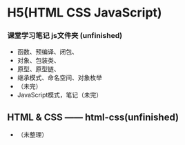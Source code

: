 # H5(HTML CSS JavaScript)
### 课堂学习笔记 js文件夹 (unfinished)
- 函数、预编译、闭包、
- 对象、包装类、
- 原型、原型链、
- 继承模式、命名空间、对象枚举
- （未完）
- JavaScript模式，笔记（未完）

## HTML & CSS —— html-css(unfinished)
- （未整理）



